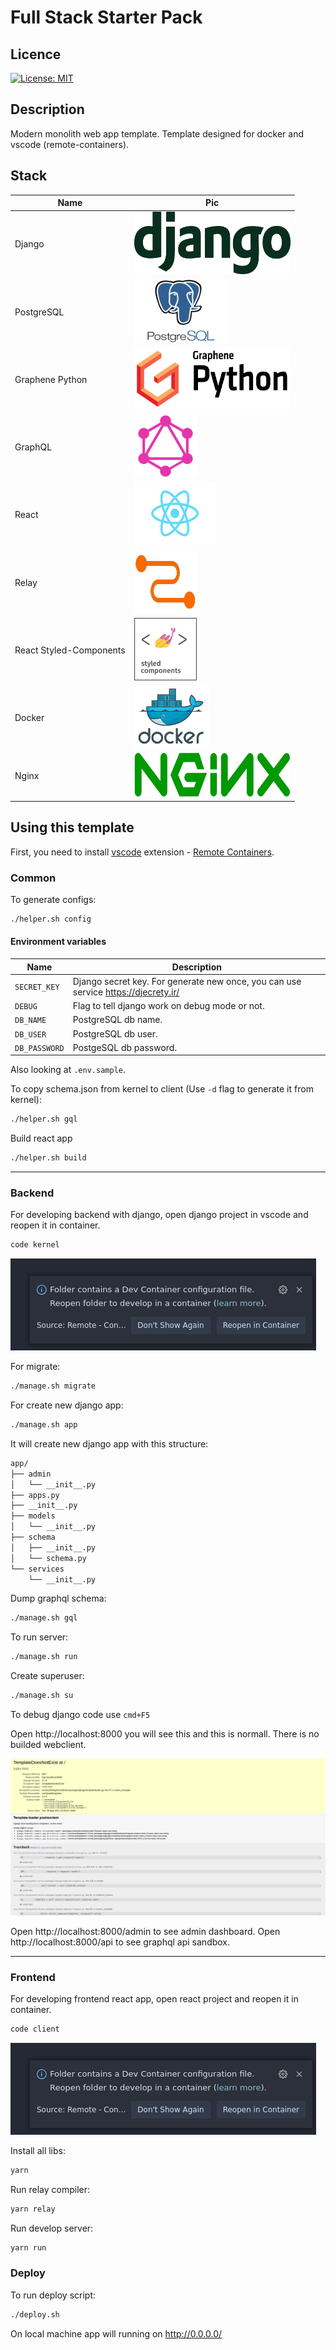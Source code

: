 # Full Stack Starter Pack

## Licence
[![License: MIT](https://img.shields.io/badge/License-MIT-yellow.svg)](https://opensource.org/licenses/MIT)

## Description
Modern monolith web app template.
Template designed for docker and vscode (remote-containers).

## Stack

Name | Pic
-----|-----
Django | <img src='docs/images/django.png' width='250' height='100' />
PostgreSQL | <img src='docs/images/postgresql.png' width='150' height='100' />
Graphene Python | <img src='docs/images/graphene.png' width='250' height='100' />
GraphQL | <img src='docs/images/graphql.png' width='100' height='100' />
React | <img src='docs/images/react.png' width='130' height='100' />
Relay | <img src='docs/images/relay.png' width='100' height='100' />
React Styled-Components | <img src='docs/images/styled-components.png' width='100' height='100' />
Docker | <img src='docs/images/docker.png' width='120' height='100' />
Nginx | <img src='docs/images/nginx.png' width='250' height='70' />

## Using this template

First, you need to install [vscode](https://code.visualstudio.com/) extension - [Remote Containers](https://code.visualstudio.com/docs/remote/containers).

### Common

To generate configs:
```bash
./helper.sh config
```

#### Environment variables
Name | Description
---- | ----
`SECRET_KEY` | Django secret key. For generate new once, you can use service https://djecrety.ir/
`DEBUG` | Flag to tell django work on debug mode or not.
`DB_NAME` | PostgreSQL db name.
`DB_USER` | PostgreSQL db user.
`DB_PASSWORD` | PostgeSQL db password.

Also looking at `.env.sample`.

To copy schema.json from kernel to client (Use `-d` flag to generate it from kernel):
```bash
./helper.sh gql
```

Build react app
```bash
./helper.sh build
```

----

### Backend

For developing backend with django, open django project in vscode and reopen it in container.

```bash
code kernel
```

![Reopen in Container](docs/images/reopen.png)

For migrate:
```bash
./manage.sh migrate
```

For create new django app:
```bash
./manage.sh app
```

It will create new django app with this structure:
```bash
app/
├── admin
│   └── __init__.py
├── apps.py
├── __init__.py
├── models
│   └── __init__.py
├── schema
│   ├── __init__.py
│   └── schema.py
└── services
    └── __init__.py
```

Dump graphql schema:
```bash
./manage.sh gql
```

To run server:
```bash
./manage.sh run
```

Create superuser:
```bash
./manage.sh su
```

To debug django code use `cmd+F5`

Open http://localhost:8000 you will see this and this is normall. There is no builded webclient.

![localhost:8000](docs/images/localhost_8000.png)

Open http://localhost:8000/admin to see admin dashboard.
Open http://localhost:8000/api to see graphql api sandbox.

---

### Frontend

For developing frontend react app, open react project and reopen it in container.

```bash
code client
```

![Reopen in Container](docs/images/reopen.png)

Install all libs:
```bash
yarn
```

Run relay compiler:
```bash
yarn relay
```

Run develop server:
```bash
yarn run
```


### Deploy
To run deploy script:
```bash
./deploy.sh
```

On local machine app will running on http://0.0.0.0/
